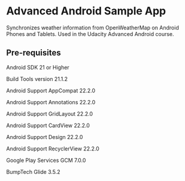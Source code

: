 Advanced Android Sample App
===================================

Synchronizes weather information from OpenWeatherMap on Android Phones and Tablets. Used in the Udacity Advanced Android course.

Pre-requisites
--------------
Android SDK 21 or Higher

Build Tools version 21.1.2

Android Support AppCompat 22.2.0

Android Support Annotations 22.2.0

Android Support GridLayout 22.2.0

Android Support CardView 22.2.0

Android Support Design 22.2.0

Android Support RecyclerView 22.2.0

Google Play Services GCM 7.0.0

BumpTech Glide 3.5.2

